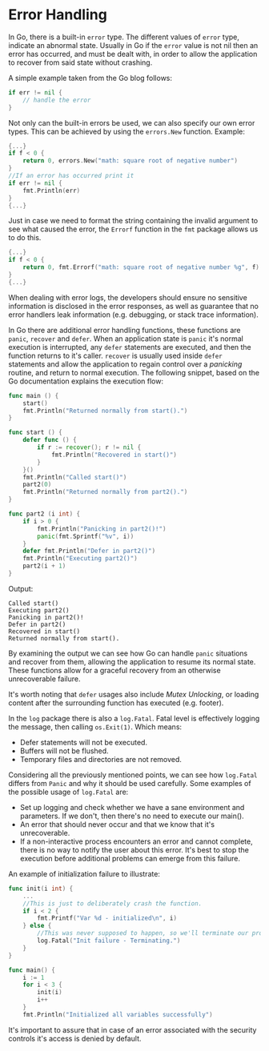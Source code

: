 Error Handling
==============

In Go, there is a built-in `error` type. The different values of `error` type,
indicate an abnormal state. Usually in Go if the `error` value is not nil
then an error has occurred, and must be dealt with, in order to allow the
application to recover from said state without crashing.

A simple example taken from the Go blog follows:

```go
if err != nil {
    // handle the error
}
```

Not only can the built-in errors be used, we can also specify our own error
types. This can be achieved by using the `errors.New` function.
Example:

```go
{...}
if f < 0 {
    return 0, errors.New("math: square root of negative number")
}
//If an error has occurred print it
if err != nil {
    fmt.Println(err)
}
{...}
```

Just in case we need to format the string containing the invalid argument to see
what caused the error, the `Errorf` function in the `fmt` package allows us
to do this.

```go
{...}
if f < 0 {
    return 0, fmt.Errorf("math: square root of negative number %g", f)
}
{...}
```

When dealing with error logs, the developers should ensure no sensitive
information is disclosed in the error responses, as well as guarantee that no
error handlers leak information (e.g. debugging, or stack trace information).

In Go there are additional error handling functions, these functions are
`panic`, `recover` and `defer`. When an application state is `panic` it's
normal execution is interrupted, any `defer` statements are executed, and
then the function returns to it's caller. `recover` is usually used inside
`defer` statements and allow the application to regain control over a
_panicking_ routine, and return to normal execution.
The following snippet, based on the Go documentation explains the execution
flow:

```go
func main () {
    start()
    fmt.Println("Returned normally from start().")
}

func start () {
    defer func () {
        if r := recover(); r != nil {
            fmt.Println("Recovered in start()")
        }
    }()
    fmt.Println("Called start()")
    part2(0)
    fmt.Println("Returned normally from part2().")
}

func part2 (i int) {
    if i > 0 {
        fmt.Println("Panicking in part2()!")
        panic(fmt.Sprintf("%v", i))
    }
    defer fmt.Println("Defer in part2()")
    fmt.Println("Executing part2()")
    part2(i + 1)
}
```

Output:

```
Called start()
Executing part2()
Panicking in part2()!
Defer in part2()
Recovered in start()
Returned normally from start().
```

By examining the output we can see how Go can handle `panic` situations and
recover from them, allowing the application to resume its normal state. These
functions allow for a graceful recovery from an otherwise unrecoverable
failure.

It's worth noting that `defer` usages also include _Mutex Unlocking_, or
loading content after the surrounding function has executed (e.g. footer).

In the `log` package there is also a `log.Fatal`. Fatal level is effectively
logging the message, then calling `os.Exit(1)`.
Which means:

* Defer statements will not be executed.
* Buffers will not be flushed.
* Temporary files and directories are not removed.

Considering all the previously mentioned points, we can see how `log.Fatal`
differs from `Panic` and why it should be used carefully.
Some examples of the possible usage of `log.Fatal` are:

* Set up logging and check whether we have a sane environment and parameters.
  If we don't, then there's no need to execute our main().
* An error that should never occur and that we know that it's unrecoverable.
* If a non-interactive process encounters an error and cannot complete, there
  is no way to notify the user about this error. It's best to stop the
  execution before additional problems can emerge from this failure.

An example of initialization failure to illustrate:

```go
func init(i int) {
    ...
    //This is just to deliberately crash the function.
    if i < 2 {
        fmt.Printf("Var %d - initialized\n", i)
    } else {
        //This was never supposed to happen, so we'll terminate our program.
        log.Fatal("Init failure - Terminating.")
    }
}

func main() {
    i := 1
    for i < 3 {
        init(i)
        i++
    }
    fmt.Println("Initialized all variables successfully")
```

It's important to assure that in case of an error associated with the security
controls it's access is denied by default.

